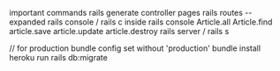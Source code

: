 important commands
rails generate controller pages
rails routes --expanded
rails console / rails c
inside rails console
Article.all
Article.find
article.save
article.update
article.destroy
rails server / rails s

// for production
bundle config set without 'production'
bundle install
heroku run rails db:migrate